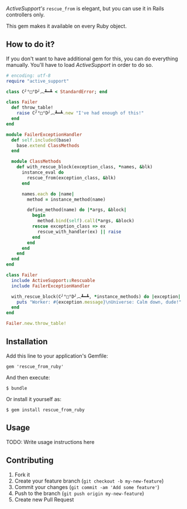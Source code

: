 *ActiveSupport's* `rescue_from` is elegant, but you can use it in Rails controllers only.

This gem makes it available on every Ruby object.

## How to do it?

If you don't want to have additional gem for this, you can do everything manually. You'll have to load *ActiveSupport*
in order to do so.

```ruby
# encoding: utf-8
require "active_support"

class C╯°□°D╯︵┻━┻ < StandardError; end

class Failer
  def throw_table!
    raise C╯°□°D╯︵┻━┻.new "I've had enough of this!"
  end
end

module FailerExceptionHandler
  def self.included(base)
    base.extend ClassMethods
  end

  module ClassMethods
    def with_rescue_block(exception_class, *names, &blk)
      instance_eval do
        rescue_from(exception_class, &blk)
      end

      names.each do |name|
        method = instance_method(name)

        define_method(name) do |*args, &block|
          begin
            method.bind(self).call(*args, &block)
          rescue exception_class => ex
            rescue_with_handler(ex) || raise
          end
        end
      end
    end
  end
end

class Failer
  include ActiveSupport::Rescuable
  include FailerExceptionHandler

  with_rescue_block(C╯°□°D╯︵┻━┻, *instance_methods) do |exception|
    puts "Worker: #{exception.message}\nUniverse: Calm down, dude!"
  end
end

Failer.new.throw_table!
```

## Installation

Add this line to your application's Gemfile:

    gem 'rescue_from_ruby'

And then execute:

    $ bundle

Or install it yourself as:

    $ gem install rescue_from_ruby

## Usage

TODO: Write usage instructions here

## Contributing

1. Fork it
2. Create your feature branch (`git checkout -b my-new-feature`)
3. Commit your changes (`git commit -am 'Add some feature'`)
4. Push to the branch (`git push origin my-new-feature`)
5. Create new Pull Request
